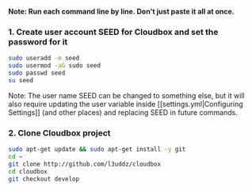 **Note: Run each command line by line. Don't just paste it all at once.**

###  1. Create user account SEED for Cloudbox and set the password for it ### 
```bash
sudo useradd -m seed
sudo usermod -aG sudo seed
sudo passwd seed
su seed
```

Note: The user name SEED can be changed to something else, but it will also require updating the user variable inside [[settings.yml|Configuring Settings]] (and other places) and replacing SEED in future commands.


### 2. Clone Cloudbox project ### 

```bash
sudo apt-get update && sudo apt-get install -y git
cd ~
git clone http://github.com/l3uddz/cloudbox
cd cloudbox
git checkout develop
```